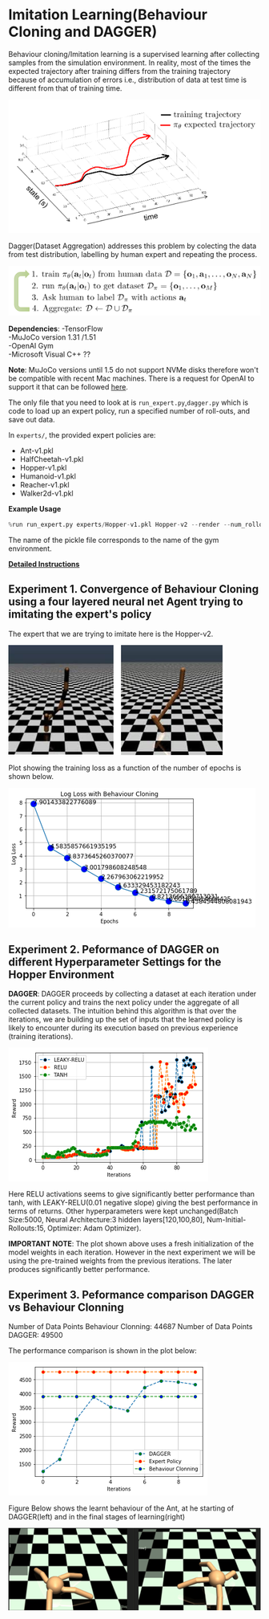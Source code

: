 # Imitation Learning(Behaviour Cloning and DAGGER)

Behaviour cloning/Imitation learning is a supervised learning after collecting samples from the simulation environment. In reality, most of the times
the expected trajectory after training differs from the training trajectory because of accumulation of errors i.e., distribution of data at test time is 
different from that of training time.

![](Images/error.png)

Dagger(Dataset Aggregation) addresses this problem by colecting the data from test distribution, labelling by human
expert and repeating the process. 

![](Images/Dagger.png)

**Dependencies**:
-TensorFlow   
-MuJoCo version 1.31 /1.51  
-OpenAI Gym  
-Microsoft Visual C++ ??


**Note**: MuJoCo versions until 1.5 do not support NVMe disks therefore won't be compatible with recent Mac machines.
There is a request for OpenAI to support it that can be followed [here](https://github.com/openai/gym/issues/638).

The only file that you need to look at is `run_expert.py`,`dagger.py` which is code to load up an expert policy, run a specified number of roll-outs, and save out data.

In `experts/`, the provided expert policies are:
* Ant-v1.pkl
* HalfCheetah-v1.pkl
* Hopper-v1.pkl
* Humanoid-v1.pkl
* Reacher-v1.pkl
* Walker2d-v1.pkl

**Example Usage**
```Python
%run run_expert.py experts/Hopper-v1.pkl Hopper-v2 --render --num_rollouts 10
```

The name of the pickle file corresponds to the name of the gym environment.


**[Detailed Instructions](http://rail.eecs.berkeley.edu/deeprlcourse-fa17/f17docs/hw1fall2017.pdf)**

## Experiment 1. Convergence of Behaviour Cloning using a four layered neural net Agent trying to imitating the expert's policy ##

The expert that we are trying to imitate here is the Hopper-v2.

![](Images/hopper.PNG)

Plot showing the training loss as a function of the number of epochs is shown below.

![](Images/warmup.png)


## Experiment 2. Peformance of DAGGER on different Hyperparameter Settings for the Hopper Environment ##

**DAGGER**: DAGGER proceeds by collecting a dataset
at each iteration under the current policy and trains the next
policy under the aggregate of all collected datasets. The intuition
behind this algorithm is that over the iterations, we
are building up the set of inputs that the learned policy is
likely to encounter during its execution based on previous
experience (training iterations).

![](Images/tanh-relu.png)

Here RELU activations seems to give significantly better performance than tanh, with LEAKY-RELU(0.01 negative slope) giving the best performance in terms of returns. Other hyperparameters were kept unchanged(Batch Size:5000, Neural Architecture:3 hidden layers[120,100,80], Num-Initial-Rollouts:15, Optimizer: Adam Optimizer).

**IMPORTANT NOTE**: The plot shown above uses a fresh initialization of the model weights in each iteration. However in the next experiment we will be using the pre-trained weights from the previous iterations. The later produces significantly better performance.

## Experiment 3. Peformance comparison DAGGER vs Behaviour Clonning ##

Number of Data Points Behaviour Clonning: 44687
Number of Data Points DAGGER: 49500

The performance comparison is shown in the plot below:

![](Images/Dagger-BC.png)

Figure Below shows the learnt behaviour of the Ant, at he starting of DAGGER(left) and in the final stages of learning(right)

![](Images/before-after.gif)
